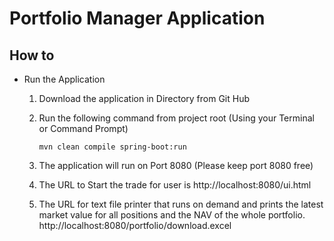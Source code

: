 # Portfolio Manager Application

## How to 
- Run the Application
    1. Download the application in Directory from Git Hub 
    2. Run the following command from project root (Using your Terminal or Command Prompt)
    
        ```mvn clean compile spring-boot:run```
    3. The application will run on Port 8080 (Please keep port 8080 free)
    4. The URL to Start the trade for user is 
        http://localhost:8080/ui.html
    5. The URL for text file printer that runs on demand and prints the latest market value for all positions and the NAV of the whole portfolio.
        http://localhost:8080/portfolio/download.excel
        